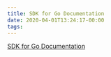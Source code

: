 ```yaml
---
title: SDK for Go Documentation
date: 2020-04-01T13:24:17-00:00
tags:
---
```


[SDK for Go Documentation](https://docs.aws.amazon.com/sdk-for-go/index.html)

